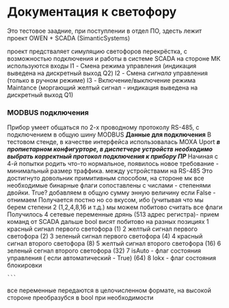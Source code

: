 # Документация к светофору 
Это тестовое заадние, при поступлении в отдел ПО, здесть лежит проект OWEN + SCADA (SimanticSystems)

проект предстваляет симуляцию светофоров перекрёстка, с возможностью подключения и работы в системе SCADA
на стороне МК используются входы
I1 - Смена режима управления (индикация выведена на дискретный выход Q2)
I2 - Смена *сигнала* управления (только в ручном режиме)
I3 - Включение/выключение режима Maintance (моргающий желтый сигнал - индикация выведена на дискретный выход Q1)
### MODBUS подключения
Прибор умеет общаться по 2-х проводному протоколу RS-485, с подключением в общую шину MODBUS
**Данные для подключения**
В тестовом стенде, в качестве интерфейса использовалась MOXA Uport
***в пропиетарном конфигурторе, в диспетчере устройств необходимо выбрать корректный протокол подключения к прибору ПР***
  Начиная с 4-й попытки родить что-то нормальное, появилось новое требование - минимальный размер траффика. между устройствами на RS-485
  Это достигнуто довольник примитивным способом, на стороне мк все необходимые бинарные флаги сопоставлены с числами - степенями двойки.
  True? добавляем в общую сумму энную величину если False - отнимаем
  Получается постно но со вкусом, ибо (учитывая что мы берем степени 2 (1,2,4,8,16 и т.д.) мы можем побитово считать все флаги
  Получилось 4 сетевые переменные 
  дрянь (513 адрес регистра)- прием команд от SCADA
    дальше bool висят побитово на разных позициях
    1 красный сигнал первого светофора (1)
    2 желтый сигнал первого светофора (2)
    3 зеленый сигнал первого светофора (4)
    4 красный сигнал второго светофора (8)
    5 желтый сигнал второго светофора (16)
    6 зеленый сегнал второго светофора (32)
    7 isAuto - флаг состояния управления ( если автоматический - True) (64)
    8 lokx - флаг состояния блокировки
  
    ```
    
все переменные передаются в целочисленном формате, на высокой стороне преобразубся в bool при необходимости
